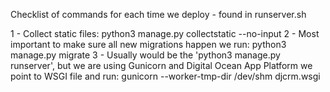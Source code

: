 Checklist of commands for each time we deploy - found in runserver.sh

1 - Collect static files: python3 manage.py collectstatic --no-input
2 - Most important to make sure all new migrations happen we run: python3 manage.py migrate
3 - Usually would be the 'python3 manage.py runserver', but we are using Gunicorn and Digital Ocean App Platform we point to WSGI file and run: gunicorn --worker-tmp-dir /dev/shm djcrm.wsgi